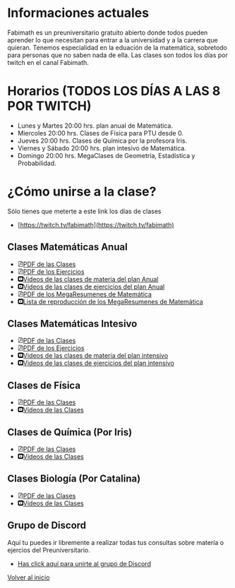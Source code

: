 [//]: <> (Página del Preuniversitario Fabimath)

# Informaciones actuales

Fabimath es un preuniversitario gratuito abierto donde todos pueden aprender lo que necesitan para entrar a la universidad y a la carrera que quieran.
Tenemos especialidad en la eduación de la matemática, sobretodo para personas que no saben nada de ella.
Las clases son todos los días por twitch en el canal Fabimath.

# Horarios (TODOS LOS DÍAS A LAS 8 POR TWITCH)

* Lunes y Martes 20:00 hrs. plan anual de Matemática.
* Miercoles 20:00 hrs. Clases de Física para PTU desde 0.
* Jueves 20:00 hrs. Clases de Química por la profesora Iris. 
* Viernes y Sábado 20:00 hrs. plan intesivo de Matemática.
* Domingo 20:00 hrs. MegaClases de Geometría, Estadística y Probabilidad.

# ¿Cómo unirse a la clase?

Sólo tienes que meterte a este link los días de clases

* [https://twitch.tv/fabimath](https://twitch.tv/fabimath)

## Clases Matemáticas Anual
* <img src="pdf_logo.svg" alt="drawing" width="12"/>[PDF de las Clases](https://drive.google.com/open?id=1Vt2rW3nFYLt2sAeoZna9Miwis12oN9fZ&authuser=fabian.ramirez%40sansano.usm.cl&usp=drive_fs)
* <img src="pdf_logo.svg" alt="drawing" width="12"/>[PDF de los Ejercicios](https://drive.google.com/open?id=1VwprVWZxZd8wWa1hT2ITHG5HaqzxlMr0&authuser=fabian.ramirez%40sansano.usm.cl&usp=drive_fs)
* <img src="yt_logo.svg" alt="drawing" width="12"/>[Videos de las clases de materia del plan Anual](https://www.youtube.com/playlist?list=PLEZl5kuzUiGmS3ZT7fMWXPVTYDsrvFvC8)
* <img src="yt_logo.svg" alt="drawing" width="12"/>[Videos de las clases de ejercicios del plan Anual](https://www.youtube.com/playlist?list=PLEZl5kuzUiGluZ4cheAxrSEs7EIMy4KUf)
* <img src="pdf_logo.svg" alt="drawing" width="12"/>[PDF de los MegaResumenes de Matemática](https://drive.google.com/open?id=1WsXpU8NBgWoIWTgA0c5FY1Zkhqqqji3R&authuser=fabian.ramirez%40sansano.usm.cl&usp=drive_fs)
* <img src="yt_logo.svg" alt="drawing" width="12"/>[Lista de reproducción de los MegaResumenes de Matemática](https://youtube.com/playlist?list=PLEZl5kuzUiGm4PQmWmtVovNAaf7UFblB6)

## Clases Matemáticas Intesivo
* <img src="pdf_logo.svg" alt="drawing" width="12"/>[PDF de las Clases](https://drive.google.com/open?id=1YB-zUz4kAl3ZyPoU5APeEVLNHZTchYDu&authuser=fabian.ramirez%40sansano.usm.cl&usp=drive_fs)
* <img src="pdf_logo.svg" alt="drawing" width="12"/>[PDF de los Ejercicios](https://drive.google.com/open?id=1YBAHMbR2W6g6AieZ67af-NAvBnRXXRoC&authuser=fabian.ramirez%40sansano.usm.cl&usp=drive_fs)
* <img src="yt_logo.svg" alt="drawing" width="12"/>[Videos de las clases de materia del plan intensivo](https://www.youtube.com/playlist?list=PLEZl5kuzUiGmjnP8nWVvQZgO3QB72NEAX)
* <img src="yt_logo.svg" alt="drawing" width="12"/>[Videos de las clases de ejercicios del plan intensivo](https://www.youtube.com/playlist?list=PLEZl5kuzUiGkCe3WL6TGA9InPJx8oyI62)

## Clases de Física
* <img src="pdf_logo.svg" alt="drawing" width="12"/>[PDF de las Clases](https://drive.google.com/open?id=1Y9HEUV3NqHB3LQ83N4ddZ99qBnw-rFnc&authuser=fabian.ramirez%40sansano.usm.cl&usp=drive_fs)
* <img src="yt_logo.svg" alt="drawing" width="12"/>[Vídeos de las Clases](https://www.youtube.com/playlist?list=PLEZl5kuzUiGn70jdrEmS7IWrzoLmMzEHp)

## Clases de Química (Por Iris)
* <img src="pdf_logo.svg" alt="drawing" width="12"/>[PDF de las Clases](https://drive.google.com/open?id=1VxEWa22YD-pczw9kKfXQFSu_8fM6wJg7&authuser=fabian.ramirez%40sansano.usm.cl&usp=drive_fs)
* <img src="yt_logo.svg" alt="drawing" width="12"/>[Vídeos de las Clases](https://www.youtube.com/playlist?list=PLEZl5kuzUiGlOtxu8Q3_3MiMnJyByKNb5)

## Clases Biología (Por Catalina)
* <img src="pdf_logo.svg" alt="drawing" width="12"/>[PDF de las Clases](https://drive.google.com/open?id=1W8gJjDOtDlahd71LQhGYaWD1XFS_Sl7a&authuser=fabian.ramirez%40sansano.usm.cl&usp=drive_fs)
* <img src="yt_logo.svg" alt="drawing" width="12"/>[Vídeos de las Clases](https://www.youtube.com/playlist?list=PLEZl5kuzUiGlGpuFhd1nwAt5PAl1HNU6I)

## Grupo de Discord
Aquí tu puedes ir libremente a realizar todas tus consultas sobre matería o ejercios del Preuniversitario.

* [Has click aquí para unirte al grupo de Discord](https://discord.gg/TR8rrZG3GV)

[Volver al inicio](https://fabimath.github.io/Fabimath/)

